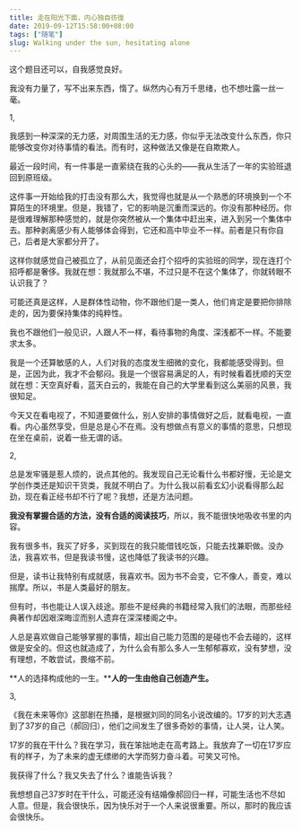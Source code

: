 ```yaml
---
title: 走在阳光下面，内心独自彷徨
date: 2019-09-12T15:58:00+08:00
tags: ["随笔"]
slug: Walking under the sun, hesitating alone
---
```


这个题目还可以，自我感觉良好。

我没有力量了，写不出来东西，惰了。纵然内心有万千思绪，也不想吐露一丝一毫。

1,

我感到一种深深的无力感，对周围生活的无力感，你似乎无法改变什么东西，你只能够改变你对待事情的看法。而有时，这种做法又像是在自欺欺人。

最近一段时间，有一件事是一直萦绕在我的心头的——我从生活了一年的实验班退回到原班级。

这件事一开始给我的打击没有那么大，我觉得也就是从一个熟悉的环境换到一个不算陌生的环境里。但是，我错了，它的影响是沉重而深远的。你没有那种经历。你是很难理解那种感觉的，就是你突然被从一个集体中赶出来，进入到另一个集体中去。那种剥离感少有人能够体会得到，它还和高中毕业不一样。前者是只有你自己，后者是大家都分开了。

这样你就感觉自己被孤立了，从前见面还会打个招呼的实验班的同学，现在连打个招呼都是奢侈。我就在想：我就那么不堪，不过只是不在这个集体了，你就转眼不认识我了？

可能还真是这样，人是群体性动物，你不跟他们是一类人，他们肯定是要把你排除走的，因为要保持集体的纯粹性。

我也不跟他们一般见识，人跟人不一样，看待事物的角度、深浅都不一样。不能要求太多。

我是一个还算敏感的人，人们对我的态度发生细微的变化，我都能感受得到。但是，正因为此，我才不会郁闷。我是一个很容易满足的人，有时候看着抚顺的天空就在想：天空真好看，蓝天白云的，我能在自己的大学里看到这么美丽的风景，我很知足。

今天又在看电视了，不知道要做什么，别人安排的事情做好之后，就看电视，一直看。内心虽然享受，但是总是心不在焉。没有想做点有意义的事情的意思，只想现在坐在桌前，说着一些无谓的话。

2,

总是发牢骚是惹人烦的，说点其他的。我发现自己无论看什么书都好慢，无论是文学创作类还是知识干货类，我就不明白了。为什么我以前看玄幻小说看得那么起劲，现在看正经书却不行了呢？我想，还是方法问题。

**我没有掌握合适的方法，没有合适的阅读技巧**，所以，我不能很快地吸收书里的内容。

我有很多书，我买了好多，买到现在的我只能借钱吃饭，只能去找兼职做。没办法，我喜欢书，但是我读书慢，这也降低了我读书的兴趣。

但是，读书让我特别有成就感，我喜欢书。因为书不会变，它不像人，善变，难以揣摩。所以，书是人类最好的朋友。

但有时，书也能让人误入歧途。那些不是经典的书籍经常入我们的法眼，而那些经典著作却因艰深晦涩而别人遗弃在深深楼阁之中。

人总是喜欢做自己能够掌握的事情，超出自己能力范围的是碰也不会去碰的，这样做是安全的。但这也就造成了，为什么会有那么多人一生郁郁寡欢，没有梦想，没有理想，不敢尝试，畏缩不前。

**人的选择构成他的一生。****人的一生由他自己创造产生。**

3,

《我在未来等你》这部剧在热播，是根据刘同的同名小说改编的。17岁的刘大志遇到了37岁的自己（郝回归），他们之间发生了很多奇妙的事情，让人哭，让人笑。

17岁的我在干什么？我在学习，我在笨拙地走在高考路上。我放弃了一切在17岁应有的样子，为了未来的虚无缥缈的大学而努力奋斗着。可笑又可怜。

我获得了什么？我又失去了什么？谁能告诉我？

我想想自己37岁时在干什么，可能还没有结婚像郝回归一样，可能生活也不尽如人意。但是，我会很快乐，因为快乐对于一个人来说很重要。所以，那时的我应该会很快乐。
